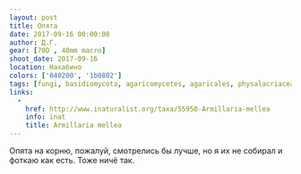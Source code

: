 ```yaml
---
layout: post
title: Опята
date: 2017-09-16 00:00:00
author: Д.Г.
gear: [70D , 40mm macro]
shoot_date: 2017-09-16
location: Нахабино
colors: ['040200', '1b0802']
tags: [fungi, basidiomycota, agaricomycetes, agaricales, physalacriaceae, armillaria, armillaria mellea]
links:
  -
    href: http://www.inaturalist.org/taxa/55950-Armillaria-mellea
    info: inat
    title: Armillaria mellea
---
```

Опята на корню, пожалуй, смотрелись бы лучше, но я их не собирал и фоткаю как есть. Тоже ничё так.
